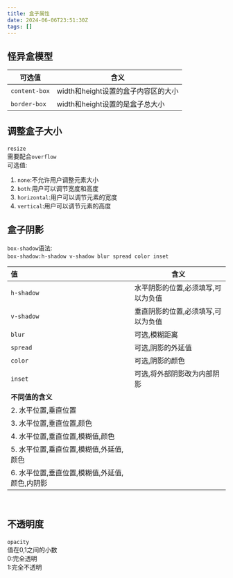```yaml
---
title: 盒子属性
date: 2024-06-06T23:51:30Z
tags: []
---
```




## 怪异盒模型

|可选值|含义|
| --------| -------------------------------------|
|​`content-box`​|width和height设置的盒子内容区的大小|
|​`border-box`​|width和height设置的是盒子总大小|

## 调整盒子大小

​`resize`​  
需要配合`overflow`​  
可选值:

1. ​`none`​:不允许用户调整元素大小
2. ​`both`​:用户可以调节宽度和高度
3. ​`horizontal`​:用户可以调节元素的宽度
4. ​`vertical`​:用户可以调节元素的高度

## 盒子阴影

​`box-shadow`​语法:  
​`box-shadow:h-shadow v-shadow blur spread color inset`​

|值|含义|
| :----------------------------------------------------------------------------| ------------------------------------|
|​`h-shadow`​|水平阴影的位置,必须填写,可以为负值|
|​`v-shadow`​|垂直阴影的位置,必须填写,可以为负值|
|​`blur`​|可选,模糊距离|
|​`spread`​|可选,阴影的外延值|
|​`color`​|可选,阴影的颜色|
|​`inset`​|可选,将外部阴影改为内部阴影|
|**不同值的含义**||
|2. 水平位置,垂直位置||
|3. 水平位置,垂直位置,颜色||
|4. 水平位置,垂直位置,模糊值,颜色||
|5. 水平位置,垂直位置,模糊值,外延值,颜色||
|6. 水平位置,垂直位置,模糊值,外延值,颜色,内阴影||

‍

## 不透明度

​`opacity`​  
值在0,1之间的小数  
0:完全透明  
1:完全不透明
